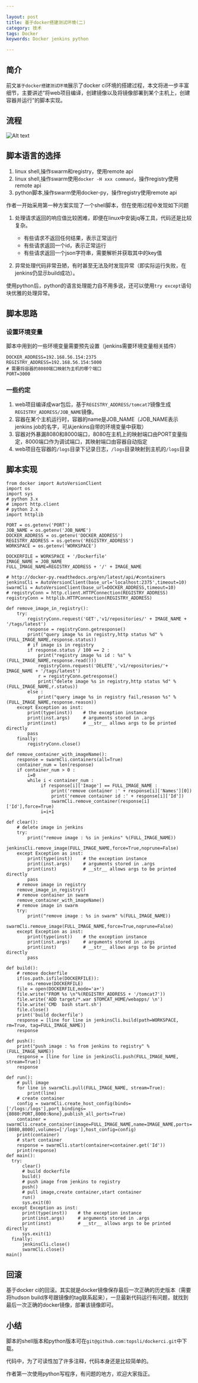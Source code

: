 ```yaml
---

layout: post
title: 基于docker搭建测试环境(二)
category: 技术
tags: Docker
keywords: Docker jenkins python

---
```

## 简介

前文`基于docker搭建测试环境`展示了docker ci环境的搭建过程，本文将进一步丰富细节，主要讲述“将web项目编译，创建镜像以及将镜像部署到某个主机上，创建容器并运行”的脚本实现。

## 流程

![Alt text](/public/upload/docker/docker_ci.png)

## 脚本语言的选择

1. linux shell,操作swarm和registry，使用remote api
2. linux shell,操作swarm使用`docker -H xxx command`，操作registry使用remote api
3. python脚本,操作swarm使用docker-py，操作registry使用remote api

作者一开始采用第一种方案实现了一个shell脚本，但在使用过程中发现如下问题

1. 处理请求返回的响应值比较困难，即便在linux中安装jq等工具，代码还是比较复杂。

    - 有些请求不返回任何结果，表示正常运行
    - 有些请求返回一个id，表示正常运行
    - 有些请求返回一个json字符串，需要解析并获取其中的key值
2. 异常处理代码非常丑陋，有时甚至无法及时发现异常（即实际运行失败，在jenkins仍显示build成功）。

使用python后，python的语言处理能力自不用多说，还可以使用`try except`语句块优雅的处理异常。

## 脚本思路

### 设置环境变量

脚本中用到的一些环境变量需要预先设置（jenkins需要环境变量相关插件）

    DOCKER_ADDRESS=192.168.56.154:2375
    REGISTRY_ADDRESS=192.168.56.154:5000
    # 需要将容器的8080端口映射为主机的哪个端口
    PORT=3000
    
### 一些约定

1. web项目编译成war包后，基于`REGISTRY_ADDRESS/tomcat7`镜像生成`REGISTRY_ADDRESS/JOB_NAME`镜像。
2. 容器在某个主机运行时，容器的name是JOB_NAME（JOB_NAME表示jenkins job的名字，可从jenkins自带的环境变量中获取）
3. 容器对外暴漏8080和8000端口，8080在主机上的映射端口由PORT变量指定，8000端口作为调试端口，其映射端口由容器自动指定
4. web项目在容器的`/logs`目录下记录日志，`/logs`目录映射到主机的`/logs`目录

## 脚本实现

    from docker import AutoVersionClient
    import os
    import sys
    # python 3.x
    # import http.client
    # python 2.x
    import httplib
       
    PORT = os.getenv('PORT')
    JOB_NAME = os.getenv('JOB_NAME')
    DOCKER_ADDRESS = os.getenv('DOCKER_ADDRESS')
    REGISTRY_ADDRESS = os.getenv('REGISTRY_ADDRESS')
    WORKSPACE = os.getenv('WORKSPACE')
    
    DOCKERFILE = WORKSPACE + '/Dockerfile'
    IMAGE_NAME = JOB_NAME
    FULL_IMAGE_NAME=REGISTRY_ADDRESS + '/' + IMAGE_NAME
    
    # http://docker-py.readthedocs.org/en/latest/api/#containers
    jenkinsCli = AutoVersionClient(base_url='localhost:2375',timeout=10)
    swarmCli = AutoVersionClient(base_url=DOCKER_ADDRESS,timeout=10)
    # registryConn = http.client.HTTPConnection(REGISTRY_ADDRESS)
    registryConn = httplib.HTTPConnection(REGISTRY_ADDRESS)
    
    def remove_image_in_registry():
        try:
            registryConn.request('GET','v1/repositories/' + IMAGE_NAME + '/tags/latest')
            response = registryConn.getresponse()
            print("query image %s in registry,http status %d" %(FULL_IMAGE_NAME,response.status))
            # if image is in registry
            if response.status / 100 == 2 :
                print("registry image %s id : %s" %(FULL_IMAGE_NAME,response.read()))
                registryConn.request('DELETE','v1/repositories/'+ IMAGE_NAME + '/tags/latest')
                r = registryConn.getresponse()
                print("delete image %s in registry,http status %d" %(FULL_IMAGE_NAME,r.status))
            else :
                print("query image %s in registry fail,resason %s" %(FULL_IMAGE_NAME,response.reason))
        except Exception as inst:
            print(type(inst))    # the exception instance
            print(inst.args)     # arguments stored in .args
            print(inst)          # __str__ allows args to be printed directly
            pass
        finally:
          	registryConn.close()
    
    def remove_container_with_imageName():
        response = swarmCli.containers(all=True)
        container_num = len(response)
        if container_num > 0 :
            i=0
            while i < container_num :  
                 if response[i]['Image'] == FULL_IMAGE_NAME :
                     print('remove container :' + response[i]['Names'][0])
                     print('remove container id :' + response[i]['Id'])
                     swarmCli.remove_container(response[i]['Id'],force=True)
                 i=i+1
    
    def clear():
        # delete image in jenkins
        try:
            print("remove image : %s in jenkins" %(FULL_IMAGE_NAME))
            jenkinsCli.remove_image(FULL_IMAGE_NAME,force=True,noprune=False)
        except Exception as inst:
            print(type(inst))    # the exception instance
            print(inst.args)     # arguments stored in .args
            print(inst)          # __str__ allows args to be printed directly
            pass
        # remove image in registry
        remove_image_in_registry()
        # remove container in swarm
        remove_container_with_imageName()
        # remove image in swarm
        try:
            print("remove image : %s in swarm" %(FULL_IMAGE_NAME))
            swarmCli.remove_image(FULL_IMAGE_NAME,force=True,noprune=False)
        except Exception as inst:
            print(type(inst))    # the exception instance
            print(inst.args)     # arguments stored in .args
            print(inst)          # __str__ allows args to be printed directly
            pass
          
    def build():
        # remove dockerfile
        if(os.path.isfile(DOCKERFILE)):
            os.remove(DOCKERFILE)
        file = open(DOCKERFILE,mode='a+')
        file.write("FROM %s \n"%(REGISTRY_ADDRESS + '/tomcat7'))
        file.write('ADD target/*.war $TOMCAT_HOME/webapps/ \n')
        file.write('CMD  bash start.sh')
        file.close()
        print('build dockerfile')
        response = [line for line in jenkinsCli.build(path=WORKSPACE, rm=True, tag=FULL_IMAGE_NAME)]
        response
    
    def push():
        print("push image : %s from jenkins to registry" %(FULL_IMAGE_NAME))
        response = [line for line in jenkinsCli.push(FULL_IMAGE_NAME, stream=True)]
        response
    
    def run():
        # pull image
        for line in swarmCli.pull(FULL_IMAGE_NAME, stream=True):
            print(line)
        # create container
        config = swarmCli.create_host_config(binds=['/logs:/logs'],port_bindings={8080:PORT,8000:None},publish_all_ports=True)
        container = swarmCli.create_container(image=FULL_IMAGE_NAME,name=IMAGE_NAME,ports=[8080,8000],volumes=['/logs'],host_config=config)
        print(container)
        # start container
        response = swarmCli.start(container=container.get('Id'))
        print(response)
    def main():
      try:
          clear()
          # build dockerfile
          build()
          # push image from jenkins to registry
          push()
          # pull image,create container,start container
          run()
          sys.exit(0)
      except Exception as inst:
          print(type(inst))    # the exception instance
          print(inst.args)     # arguments stored in .args
          print(inst)          # __str__ allows args to be printed directly
          sys.exit(1)
      finally:
          jenkinsCli.close()
          swarmCli.close()
    main()
    

## 回滚

基于docker ci的回滚。其实就是docker镜像保存最后一次正确的历史版本（需要将hudson build序号跟镜像的tag联系起来），一旦最新代码运行有问题，就找到最后一次正确的docker镜像，部署该镜像即可。

## 小结

脚本的shell版本和python版本可在`git@github.com:topsli/dockerci.git`中下载。

代码中，为了可读性加了许多注释，代码本身还是比较简单的。

作者第一次使用python写程序，有问题的地方，欢迎大家指正。